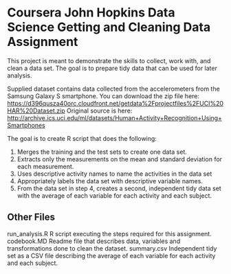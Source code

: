 # Coursera John Hopkins Data Science Getting and Cleaning Data Assignment

This project is meant to demonstrate the skills to collect, work with, and clean a data set. The goal is to prepare tidy data that can be used for later analysis. 

Supplied dataset contains data collected from the accelerometers from the Samsung Galaxy S smartphone. You can download the zip file here: https://d396qusza40orc.cloudfront.net/getdata%2Fprojectfiles%2FUCI%20HAR%20Dataset.zip 
Original source is here: http://archive.ics.uci.edu/ml/datasets/Human+Activity+Recognition+Using+Smartphones

The goal is to create R script that does the following:

1. Merges the training and the test sets to create one data set.
2. Extracts only the measurements on the mean and standard deviation for each measurement.
3. Uses descriptive activity names to name the activities in the data set
4. Appropriately labels the data set with descriptive variable names.
5. From the data set in step 4, creates a second, independent tidy data set with the average of each variable for each activity and each subject.

## Other Files

run_analysis.R  R script executing the steps required for this assignment. 
codebook.MD     Readme file that describes data, variables and transformations done to clean the dataset.
summary.csv     Independent tidy set as a CSV file describing the average of each variable for each activity and each subject.
